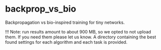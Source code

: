 # backprop_vs_bio
Backpropagation vs bio-inspired training for tiny networks.

!!!
Note: run results amount to about 900 MB, so we opted
to not upload them. If you need them please let us know.
A directory containing the best found settings for each
algorithm and each task is provided.

